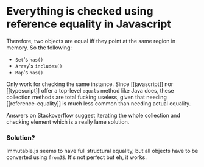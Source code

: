 # Everything is checked using reference equality in Javascript
Therefore, two objects are equal iff they point at the same region in memory. So the following:

* `Set`'s `has()`
* `Array`'s `includes()`
* `Map`'s `has()`

Only work for checking the same instance. Since [[javascript]] nor [[typescript]] offer a top-level `equals` method like Java does, these collection methods are total fucking useless, given that needing [[reference-equality]] is much less common than needing actual equality.

Answers on Stackoverflow suggest iterating the whole collection and checking element which is a really lame solution.

### Solution?
Immutable.js seems to have full structural equality, but all objects have to be converted using `fromJS`. It's not perfect but eh, it works.
